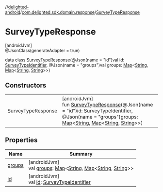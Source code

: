 //[delighted-android](../../../index.md)/[com.delighted.sdk.domain.response](../index.md)/[SurveyTypeResponse](index.md)

# SurveyTypeResponse

[androidJvm]\
@JsonClass(generateAdapter = true)

data class [SurveyTypeResponse](index.md)(@Json(name = &quot;id&quot;)val id: [SurveyTypeIdentifier](../-survey-type-identifier/index.md), @Json(name = &quot;groups&quot;)val groups: [Map](https://kotlinlang.org/api/latest/jvm/stdlib/kotlin.collections/-map/index.html)&lt;[String](https://kotlinlang.org/api/latest/jvm/stdlib/kotlin/-string/index.html), [Map](https://kotlinlang.org/api/latest/jvm/stdlib/kotlin.collections/-map/index.html)&lt;[String](https://kotlinlang.org/api/latest/jvm/stdlib/kotlin/-string/index.html), [String](https://kotlinlang.org/api/latest/jvm/stdlib/kotlin/-string/index.html)&gt;&gt;)

## Constructors

| | |
|---|---|
| [SurveyTypeResponse](-survey-type-response.md) | [androidJvm]<br>fun [SurveyTypeResponse](-survey-type-response.md)(@Json(name = &quot;id&quot;)id: [SurveyTypeIdentifier](../-survey-type-identifier/index.md), @Json(name = &quot;groups&quot;)groups: [Map](https://kotlinlang.org/api/latest/jvm/stdlib/kotlin.collections/-map/index.html)&lt;[String](https://kotlinlang.org/api/latest/jvm/stdlib/kotlin/-string/index.html), [Map](https://kotlinlang.org/api/latest/jvm/stdlib/kotlin.collections/-map/index.html)&lt;[String](https://kotlinlang.org/api/latest/jvm/stdlib/kotlin/-string/index.html), [String](https://kotlinlang.org/api/latest/jvm/stdlib/kotlin/-string/index.html)&gt;&gt;) |

## Properties

| Name | Summary |
|---|---|
| [groups](groups.md) | [androidJvm]<br>val [groups](groups.md): [Map](https://kotlinlang.org/api/latest/jvm/stdlib/kotlin.collections/-map/index.html)&lt;[String](https://kotlinlang.org/api/latest/jvm/stdlib/kotlin/-string/index.html), [Map](https://kotlinlang.org/api/latest/jvm/stdlib/kotlin.collections/-map/index.html)&lt;[String](https://kotlinlang.org/api/latest/jvm/stdlib/kotlin/-string/index.html), [String](https://kotlinlang.org/api/latest/jvm/stdlib/kotlin/-string/index.html)&gt;&gt; |
| [id](id.md) | [androidJvm]<br>val [id](id.md): [SurveyTypeIdentifier](../-survey-type-identifier/index.md) |
